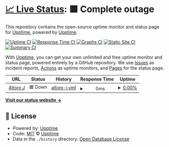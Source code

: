 # [📈 Live Status](https://upptime.github.io/upptime): <!--live status--> **🟥 Complete outage**

This repository contains the open-source uptime monitor and status page for [Upptime](https://upptime.js.org), powered by [Upptime](https://github.com/upptime/upptime).

[![Uptime CI](https://github.com/KevinChia/status.AltoroJ/workflows/Uptime%20CI/badge.svg)](https://github.com/KevinChia/status.AltoroJ/actions?query=workflow%3A%22Uptime+CI%22)
[![Response Time CI](https://github.com/KevinChia/status.AltoroJ/workflows/Response%20Time%20CI/badge.svg)](https://github.com/KevinChia/status.AltoroJ/actions?query=workflow%3A%22Response+Time+CI%22)
[![Graphs CI](https://github.com/KevinChia/status.AltoroJ/workflows/Graphs%20CI/badge.svg)](https://github.com/KevinChia/status.AltoroJ/actions?query=workflow%3A%22Graphs+CI%22)
[![Static Site CI](https://github.com/KevinChia/status.AltoroJ/workflows/Static%20Site%20CI/badge.svg)](https://github.com/KevinChia/status.AltoroJ/actions?query=workflow%3A%22Static+Site+CI%22)
[![Summary CI](https://github.com/KevinChia/status.AltoroJ/workflows/Summary%20CI/badge.svg)](https://github.com/KevinChia/status.AltoroJ/actions?query=workflow%3A%22Summary+CI%22)

With [Upptime](https://upptime.js.org), you can get your own unlimited and free uptime monitor and status page, powered entirely by a GitHub repository. We use [Issues](https://github.com/upptime/upptime/issues) as incident reports, [Actions](https://github.com/KevinChia/status.AltoroJ/actions) as uptime monitors, and [Pages](https://upptime.github.io/upptime) for the status page.

<!--start: status pages-->
<!-- This summary is generated by Upptime (https://github.com/upptime/upptime) -->
<!-- Do not edit this manually, your changes will be overwritten -->
<!-- prettier-ignore -->
| URL | Status | History | Response Time | Uptime |
| --- | ------ | ------- | ------------- | ------ |
| <img alt="" src="https://icons.duckduckgo.com/ip3/demo.testfire.net.ico" height="13"> [Altoro J](https://demo.testfire.net/) | 🟥 Down | [altoro-j.yml](https://github.com/Kevchia/status.AltoroJ/commits/HEAD/history/altoro-j.yml) | <details><summary><img alt="Response time graph" src="./graphs/altoro-j/response-time-week.png" height="20"> 0ms</summary><br><a href="https://kevchia.github.io/status.AltoroJ/history/altoro-j"><img alt="Response time 354" src="https://img.shields.io/endpoint?url=https%3A%2F%2Fraw.githubusercontent.com%2FKevchia%2Fstatus.AltoroJ%2FHEAD%2Fapi%2Faltoro-j%2Fresponse-time.json"></a><br><a href="https://kevchia.github.io/status.AltoroJ/history/altoro-j"><img alt="24-hour response time 0" src="https://img.shields.io/endpoint?url=https%3A%2F%2Fraw.githubusercontent.com%2FKevchia%2Fstatus.AltoroJ%2FHEAD%2Fapi%2Faltoro-j%2Fresponse-time-day.json"></a><br><a href="https://kevchia.github.io/status.AltoroJ/history/altoro-j"><img alt="7-day response time 0" src="https://img.shields.io/endpoint?url=https%3A%2F%2Fraw.githubusercontent.com%2FKevchia%2Fstatus.AltoroJ%2FHEAD%2Fapi%2Faltoro-j%2Fresponse-time-week.json"></a><br><a href="https://kevchia.github.io/status.AltoroJ/history/altoro-j"><img alt="30-day response time 0" src="https://img.shields.io/endpoint?url=https%3A%2F%2Fraw.githubusercontent.com%2FKevchia%2Fstatus.AltoroJ%2FHEAD%2Fapi%2Faltoro-j%2Fresponse-time-month.json"></a><br><a href="https://kevchia.github.io/status.AltoroJ/history/altoro-j"><img alt="1-year response time 364" src="https://img.shields.io/endpoint?url=https%3A%2F%2Fraw.githubusercontent.com%2FKevchia%2Fstatus.AltoroJ%2FHEAD%2Fapi%2Faltoro-j%2Fresponse-time-year.json"></a></details> | <details><summary><a href="https://kevchia.github.io/status.AltoroJ/history/altoro-j">0.00%</a></summary><a href="https://kevchia.github.io/status.AltoroJ/history/altoro-j"><img alt="All-time uptime 90.96%" src="https://img.shields.io/endpoint?url=https%3A%2F%2Fraw.githubusercontent.com%2FKevchia%2Fstatus.AltoroJ%2FHEAD%2Fapi%2Faltoro-j%2Fuptime.json"></a><br><a href="https://kevchia.github.io/status.AltoroJ/history/altoro-j"><img alt="24-hour uptime 0.00%" src="https://img.shields.io/endpoint?url=https%3A%2F%2Fraw.githubusercontent.com%2FKevchia%2Fstatus.AltoroJ%2FHEAD%2Fapi%2Faltoro-j%2Fuptime-day.json"></a><br><a href="https://kevchia.github.io/status.AltoroJ/history/altoro-j"><img alt="7-day uptime 0.00%" src="https://img.shields.io/endpoint?url=https%3A%2F%2Fraw.githubusercontent.com%2FKevchia%2Fstatus.AltoroJ%2FHEAD%2Fapi%2Faltoro-j%2Fuptime-week.json"></a><br><a href="https://kevchia.github.io/status.AltoroJ/history/altoro-j"><img alt="30-day uptime 1.38%" src="https://img.shields.io/endpoint?url=https%3A%2F%2Fraw.githubusercontent.com%2FKevchia%2Fstatus.AltoroJ%2FHEAD%2Fapi%2Faltoro-j%2Fuptime-month.json"></a><br><a href="https://kevchia.github.io/status.AltoroJ/history/altoro-j"><img alt="1-year uptime 89.35%" src="https://img.shields.io/endpoint?url=https%3A%2F%2Fraw.githubusercontent.com%2FKevchia%2Fstatus.AltoroJ%2FHEAD%2Fapi%2Faltoro-j%2Fuptime-year.json"></a></details>

<!--end: status pages-->

[**Visit our status website →**](https://upptime.github.io/upptime)

## 📄 License

- Powered by: [Upptime](https://github.com/upptime/upptime)
- Code: [MIT](./LICENSE) © [Upptime](https://upptime.js.org)
- Data in the `./history` directory: [Open Database License](https://opendatacommons.org/licenses/odbl/1-0/)

